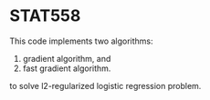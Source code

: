 # STAT558
This code implements two algorithms: 

1. gradient algorithm, and
2. fast gradient algorithm.

to solve l2-regularized logistic regression problem.

